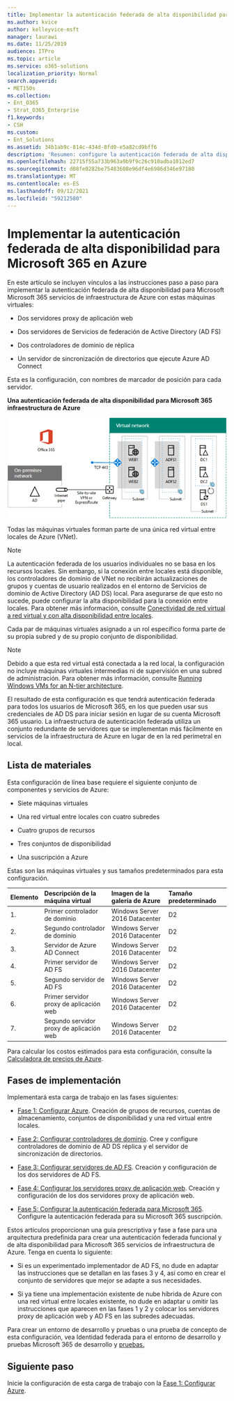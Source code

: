 ```yaml
---
title: Implementar la autenticación federada de alta disponibilidad para Microsoft 365 en Azure
ms.author: kvice
author: kelleyvice-msft
manager: laurawi
ms.date: 11/25/2019
audience: ITPro
ms.topic: article
ms.service: o365-solutions
localization_priority: Normal
search.appverid:
- MET150s
ms.collection:
- Ent_O365
- Strat_O365_Enterprise
f1.keywords:
- CSH
ms.custom:
- Ent_Solutions
ms.assetid: 34b1ab9c-814c-434d-8fd0-e5a82cd9bff6
description: 'Resumen: configure la autenticación federada de alta disponibilidad para su Microsoft 365 suscripción en Microsoft Azure.'
ms.openlocfilehash: 22715f55a733b963a9b9f9c26c910adba1012ed7
ms.sourcegitcommit: d08fe0282be75483608e96df4e6986d346e97180
ms.translationtype: MT
ms.contentlocale: es-ES
ms.lasthandoff: 09/12/2021
ms.locfileid: "59212580"
---
```

# <a name="deploy-high-availability-federated-authentication-for-microsoft-365-in-azure"></a>Implementar la autenticación federada de alta disponibilidad para Microsoft 365 en Azure

En este artículo se incluyen vínculos a las instrucciones paso a paso para implementar la autenticación federada de alta disponibilidad para Microsoft Microsoft 365 servicios de infraestructura de Azure con estas máquinas virtuales:
  
- Dos servidores proxy de aplicación web
    
- Dos servidores de Servicios de federación de Active Directory (AD FS)
    
- Dos controladores de dominio de réplica
    
- Un servidor de sincronización de directorios que ejecute Azure AD Connect
    
Esta es la configuración, con nombres de marcador de posición para cada servidor.
  
**Una autenticación federada de alta disponibilidad para Microsoft 365 infraestructura de Azure**

![La configuración final de la infraestructura de autenticación federada Microsoft 365 alta disponibilidad en Azure.](../media/c5da470a-f2aa-489a-a050-df09b4d641df.png)
  
Todas las máquinas virtuales forman parte de una única red virtual entre locales de Azure (VNet). 
  
> [!NOTE]
> La autenticación federada de los usuarios individuales no se basa en los recursos locales. Sin embargo, si la conexión entre locales está disponible, los controladores de dominio de VNet no recibirán actualizaciones de grupos y cuentas de usuario realizados en el entorno de Servicios de dominio de Active Directory (AD DS) local. Para asegurarse de que esto no sucede, puede configurar la alta disponibilidad para la conexión entre locales. Para obtener más información, consulte [Conectividad de red virtual a red virtual y con alta disponibilidad entre locales](/azure/vpn-gateway/vpn-gateway-highlyavailable).
  
Cada par de máquinas virtuales asignado a un rol específico forma parte de su propia subred y de su propio conjunto de disponibilidad.
  
> [!NOTE]
> Debido a que esta red virtual está conectada a la red local, la configuración no incluye máquinas virtuales intermedias ni de supervisión en una subred de administración. Para obtener más información, consulte [Running Windows VMs for an N-tier architecture](/azure/guidance/guidance-compute-n-tier-vm). 
  
El resultado de esta configuración es que tendrá autenticación federada para todos los usuarios de Microsoft 365, en los que pueden usar sus credenciales de AD DS para iniciar sesión en lugar de su cuenta Microsoft 365 usuario. La infraestructura de autenticación federada utiliza un conjunto redundante de servidores que se implementan más fácilmente en servicios de la infraestructura de Azure en lugar de en la red perimetral en local.
  
## <a name="bill-of-materials"></a>Lista de materiales

Esta configuración de línea base requiere el siguiente conjunto de componentes y servicios de Azure:
  
- Siete máquinas virtuales
    
- Una red virtual entre locales con cuatro subredes
    
- Cuatro grupos de recursos
    
- Tres conjuntos de disponibilidad
    
- Una suscripción a Azure
    
Estas son las máquinas virtuales y sus tamaños predeterminados para esta configuración.
  
|**Elemento**|**Descripción de la máquina virtual**|**Imagen de la galería de Azure**|**Tamaño predeterminado**|
|:-----|:-----|:-----|:-----|
|1.  <br/> |Primer controlador de dominio  <br/> |Windows Server 2016 Datacenter  <br/> |D2  <br/> |
|2.  <br/> |Segundo controlador de dominio  <br/> |Windows Server 2016 Datacenter  <br/> |D2  <br/> |
|3.  <br/> |Servidor de Azure AD Connect  <br/> |Windows Server 2016 Datacenter  <br/> |D2  <br/> |
|4.  <br/> |Primer servidor de AD FS  <br/> |Windows Server 2016 Datacenter  <br/> |D2  <br/> |
|5.  <br/> |Segundo servidor de AD FS  <br/> |Windows Server 2016 Datacenter  <br/> |D2  <br/> |
|6.  <br/> |Primer servidor proxy de aplicación web  <br/> |Windows Server 2016 Datacenter  <br/> |D2  <br/> |
|7.  <br/> |Segundo servidor proxy de aplicación web  <br/> |Windows Server 2016 Datacenter  <br/> |D2  <br/> |
   
Para calcular los costos estimados para esta configuración, consulte la [Calculadora de precios de Azure](https://azure.microsoft.com/pricing/calculator/).
  
## <a name="phases-of-deployment"></a>Fases de implementación

Implementará esta carga de trabajo en las fases siguientes:
  
- [Fase 1: Configurar Azure](high-availability-federated-authentication-phase-1-configure-azure.md). Creación de grupos de recursos, cuentas de almacenamiento, conjuntos de disponibilidad y una red virtual entre locales.
    
- [Fase 2: Configurar controladores de dominio](high-availability-federated-authentication-phase-2-configure-domain-controllers.md). Cree y configure controladores de dominio de AD DS réplica y el servidor de sincronización de directorios.
    
- [Fase 3: Configurar servidores de AD FS](high-availability-federated-authentication-phase-3-configure-ad-fs-servers.md). Creación y configuración de los dos servidores de AD FS.
    
- [Fase 4: Configurar los servidores proxy de aplicación web](high-availability-federated-authentication-phase-4-configure-web-application-pro.md). Creación y configuración de los dos servidores proxy de aplicación web.
    
- [Fase 5: Configurar la autenticación federada para Microsoft 365](high-availability-federated-authentication-phase-5-configure-federated-authentic.md). Configure la autenticación federada para su Microsoft 365 suscripción.
    
Estos artículos proporcionan una guía prescriptiva y fase a fase para una arquitectura predefinida para crear una autenticación federada funcional y de alta disponibilidad para Microsoft 365 servicios de infraestructura de Azure. Tenga en cuenta lo siguiente:
  
- Si es un experimentado implementador de AD FS, no dude en adaptar las instrucciones que se detallan en las fases 3 y 4, así como en crear el conjunto de servidores que mejor se adapte a sus necesidades. 
    
- Si ya tiene una implementación existente de nube híbrida de Azure con una red virtual entre locales existente, no dude en adaptar u omitir las instrucciones que aparecen en las fases 1 y 2 y colocar los servidores proxy de aplicación web y AD FS en las subredes adecuadas.
    
Para crear un entorno de desarrollo y pruebas o una prueba de concepto de esta configuración, vea Identidad federada para el entorno de desarrollo y pruebas Microsoft 365 de desarrollo y [pruebas.](federated-identity-for-your-microsoft-365-dev-test-environment.md)
  
## <a name="next-step"></a>Siguiente paso

Inicie la configuración de esta carga de trabajo con la [Fase 1: Configurar Azure](high-availability-federated-authentication-phase-1-configure-azure.md). 
